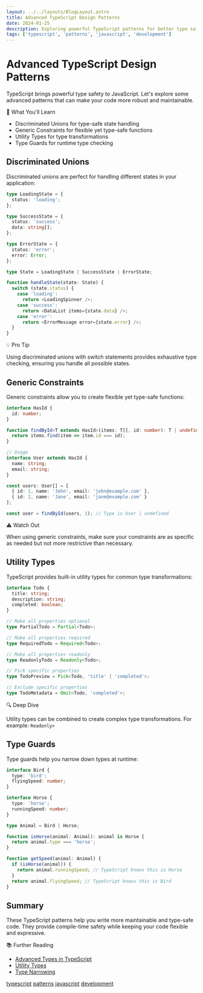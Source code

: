 ```yaml
---
layout: ../../layouts/BlogLayout.astro
title: Advanced TypeScript Design Patterns
date: 2024-01-25
description: Exploring powerful TypeScript patterns for better type safety and code organization
tags: ['typescript', 'patterns', 'javascript', 'development']
---
```


# Advanced TypeScript Design Patterns

TypeScript brings powerful type safety to JavaScript. Let's explore some advanced patterns that can make your code more robust and maintainable.

<div class="callout">
<div class="callout-title">🎯 What You'll Learn</div>
<ul>
  <li>Discriminated Unions for type-safe state handling</li>
  <li>Generic Constraints for flexible yet type-safe functions</li>
  <li>Utility Types for type transformations</li>
  <li>Type Guards for runtime type checking</li>
</ul>
</div>

## Discriminated Unions

Discriminated unions are perfect for handling different states in your application:

```typescript
type LoadingState = {
  status: 'loading';
};

type SuccessState = {
  status: 'success';
  data: string[];
};

type ErrorState = {
  status: 'error';
  error: Error;
};

type State = LoadingState | SuccessState | ErrorState;

function handleState(state: State) {
  switch (state.status) {
    case 'loading':
      return <LoadingSpinner />;
    case 'success':
      return <DataList items={state.data} />;
    case 'error':
      return <ErrorMessage error={state.error} />;
  }
}
```

<div class="callout">
<div class="callout-title">💡 Pro Tip</div>
<p>Using discriminated unions with switch statements provides exhaustive type checking, ensuring you handle all possible states.</p>
</div>

## Generic Constraints

Generic constraints allow you to create flexible yet type-safe functions:

```typescript
interface HasId {
  id: number;
}

function findById<T extends HasId>(items: T[], id: number): T | undefined {
  return items.find(item => item.id === id);
}

// Usage
interface User extends HasId {
  name: string;
  email: string;
}

const users: User[] = [
  { id: 1, name: 'John', email: 'john@example.com' },
  { id: 2, name: 'Jane', email: 'jane@example.com' }
];

const user = findById(users, 1); // Type is User | undefined
```

<div class="callout">
<div class="callout-title">⚠️ Watch Out</div>
<p>When using generic constraints, make sure your constraints are as specific as needed but not more restrictive than necessary.</p>
</div>

## Utility Types

TypeScript provides built-in utility types for common type transformations:

```typescript
interface Todo {
  title: string;
  description: string;
  completed: boolean;
}

// Make all properties optional
type PartialTodo = Partial<Todo>;

// Make all properties required
type RequiredTodo = Required<Todo>;

// Make all properties readonly
type ReadonlyTodo = Readonly<Todo>;

// Pick specific properties
type TodoPreview = Pick<Todo, 'title' | 'completed'>;

// Exclude specific properties
type TodoMetadata = Omit<Todo, 'completed'>;
```

<div class="callout">
<div class="callout-title">🔍 Deep Dive</div>
<p>Utility types can be combined to create complex type transformations. For example: <code>Readonly<Partial<Todo>></code></p>
</div>

## Type Guards

Type guards help you narrow down types at runtime:

```typescript
interface Bird {
  type: 'bird';
  flyingSpeed: number;
}

interface Horse {
  type: 'horse';
  runningSpeed: number;
}

type Animal = Bird | Horse;

function isHorse(animal: Animal): animal is Horse {
  return animal.type === 'horse';
}

function getSpeed(animal: Animal) {
  if (isHorse(animal)) {
    return animal.runningSpeed; // TypeScript knows this is Horse
  }
  return animal.flyingSpeed; // TypeScript knows this is Bird
}
```

## Summary

These TypeScript patterns help you write more maintainable and type-safe code. They provide compile-time safety while keeping your code flexible and expressive.

<div class="callout">
<div class="callout-title">📚 Further Reading</div>
<ul>
  <li><a href="https://www.typescriptlang.org/docs/handbook/2/types-from-types.html">Advanced Types in TypeScript</a></li>
  <li><a href="https://www.typescriptlang.org/docs/handbook/utility-types.html">Utility Types</a></li>
  <li><a href="https://www.typescriptlang.org/docs/handbook/2/narrowing.html">Type Narrowing</a></li>
</ul>
</div>

<div class="blog-tags">
  <a href="#" class="blog-tag">typescript</a>
  <a href="#" class="blog-tag">patterns</a>
  <a href="#" class="blog-tag">javascript</a>
  <a href="#" class="blog-tag">development</a>
</div>
